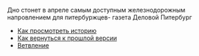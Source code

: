 Дно стонет в апреле самым доступным железнодорожным напровлением для питербуржцев- газета Деловой Питербург
- [Как просмотреть историю](./log_help.md)
- [Как вернуться к прошлой версии](./reset_help.md)
- [Ветвление](./branch_help.md)
